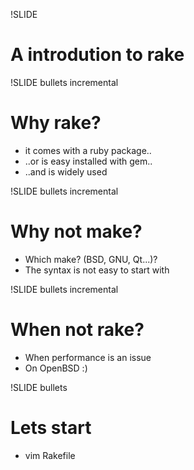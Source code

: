 !SLIDE 
# A introdution to rake #

!SLIDE bullets incremental
# Why rake? #

* it comes with a ruby package..
* ..or is easy installed with gem..
* ..and is widely used

!SLIDE bullets incremental
# Why not make? #

* Which make? (BSD, GNU, Qt...)?
* The syntax is not easy to start with

!SLIDE bullets incremental
# When not rake? #

* When performance is an issue
* On OpenBSD :)

!SLIDE bullets
# Lets start #
* vim Rakefile
